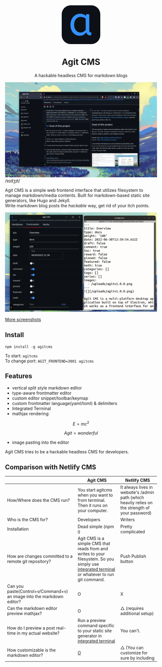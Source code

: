 <p align="center">
    <img src="https://github.com/0xsuk/agitcms/raw/main/public/icons/128x128.png">
    <h1 align="center">Agit CMS</h1>
    <p align="center">A hackable headless CMS for markdown blogs</p>
</p>

![image](/github/local1.png)
/eɪdʒɪt/  

Agit CMS is a simple web frontend interface that utilizes filesystem to manage markdown/media contents. Built for markdown-based static site generators, like Hugo and Jekyll.  
Write markdown blog posts the *hackable* way, get rid of your itch points.

![frontmatter](/github/local.gif)

[More screenshots](/github/showcase.md)

## Install
`npm install -g agitcms`  

To start: `agitcms`  
To change port: `AGIT_FRONTEND=3001 agitcms`  


## Features
- vertical split style markdown editor
- type-aware frontmatter editor
- custom editor snippet/toolbar/keymap
- custom frontmatter language(yaml/toml) & delimiters
- Integrated Terminal
- mathjax rendering:

$$ E = mc^2 $$

$$ Agit = wonderful $$

- image pasting into the editor


Agit CMS tries to be a hackable headless CMS for developers.
  
## Comparison with Netlify CMS  
|  | Agit CMS | Netlify CMS |
|---|---|---|
| How/Where does the CMS run? | You start agitcms when you want to from terminal. Then it runs on your computer. | It always lives in website's /admin path (which heavily relies on the strength of your password) | 
| Who is the CMS for? | Developers | Writers
| Installation | Dead simple (npm i) | Pretty complicated 
| How are changes committed to a remote git repository? | Agit CMS is a simple CMS that reads from and writes to your filesystem. So you simply use [integrated terminal](/IntegratedTerminal.md) or whatever to run git command. | Push Publish button
| Can you paste(Control+v/Command+v) an image into the markdown editor? | O | X
| Can the markdown editor preview mathjax? | O | △ (requires additional setup)
| How do I preview a post real-time in my actual website? | Run a preview command specific to your static site generator in [integrated terminal](/IntegratedTerminal.md) | You can't.
| How customizable is the markdown editor? | [O](/Plugins.md) | △ (You can customize for sure by including <script> tag, by it is almost same as using browser extension. No access to editor API)
| Rich Text Editing? | X | O
| For multiple editors? | X | O
| Looks good? | O (Colors picked from github site) | X (100% personal opinion)

## Documents
[Quick Start](QuickStart.md)

[Using Markdown Editor](MarkdownEditor.md)

[Using Frontmatter Editor](FrontmatterEditor.md)

[Using Integrated Terminal](IntegratedTerminal.md)

[Using other components](OtherComponents.md)

[Settings](Settings.md)

[Plugins](Plugins.md)

[API reference](APIReference.md)

[Screenshots](/github/showcase.md)

[Explanation](/Explanation.md)

## Bugs and Questions
If you want to report a bug or have a question, create a new [issue](https://github.com/0xsuk/agitcms/issues). Don't forget to label it!

## Development
Agit CMS is built with React.js, Typescript, webpack, Material UI, and CodeMirror
### environment setup
Install: `git clone git@github.com:0xsuk/agitcms.git` && `npm i`  
Start: `npm run dev`  

### changelog
From version 2.0.0, Agit CMS became a web interface instead of a desktop app. This way you can use your favorite chrome extension like Grammarly.
  
### info
Agit CMS is still maintained, but is not actively developed. The latest version is mature enough for me.

### TODO  
- [ ] markdown editor - custom markdown rendering
- [ ] markdown editor - auto saving config
- [ ] markdown editor - Table of contents
- [ ] integrated terminal - zsh annoys me.
- [ ] Media tab - drag and drop image


